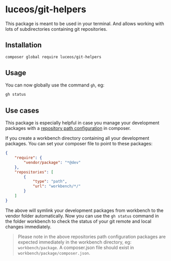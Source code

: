 # luceos/git-helpers

This package is meant to be used in your terminal. And allows
working with lots of subdirectories containing git repositories.

## Installation

```bash
composer global require luceos/git-helpers
```

## Usage

You can now globally use the command `gh`, eg:

```bash
gh status
```

## Use cases

This package is especially helpful in case you manage your development packages
with a [repository path configuration](https://getcomposer.org/doc/05-repositories.md#path) in composer.

If you create a workbench directory containing all your development packages. You can
set your composer file to point to these packages:

```json
{
    "require": {
        "vendor/package": "*@dev"
    },
    "repositories": [
        {
            "type": "path",
            "url": "workbench/*/"
        }
    ]
}
```
The above will symlink your development packages from workbench to the vendor folder
automatically. Now you can use the `gh status` command in the folder workbench to 
check the status of your git remote and local changes immediately.

> Please note in the above repositories path configuration packages are expected immediately in the workbench directory, eg: `workbench/package`. A composer.json file should exist in `workbench/package/composer.json`.